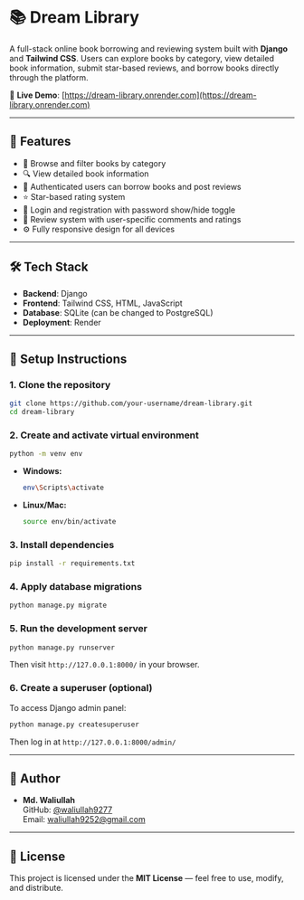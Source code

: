 # 📚 Dream Library

A full-stack online book borrowing and reviewing system built with **Django** and **Tailwind CSS**. Users can explore books by category, view detailed book information, submit star-based reviews, and borrow books directly through the platform.

🔗 **Live Demo**: [https://dream-library.onrender.com](https://dream-library.onrender.com)

---

## 🚀 Features

- 📖 Browse and filter books by category  
- 🔍 View detailed book information  
- 📝 Authenticated users can borrow books and post reviews  
- ⭐ Star-based rating system  
- 🔐 Login and registration with password show/hide toggle  
- 💬 Review system with user-specific comments and ratings  
- ⚙️ Fully responsive design for all devices  

---

## 🛠️ Tech Stack

- **Backend**: Django  
- **Frontend**: Tailwind CSS, HTML, JavaScript  
- **Database**: SQLite (can be changed to PostgreSQL)  
- **Deployment**: Render  

---

## 🔧 Setup Instructions

### 1. Clone the repository

```bash
git clone https://github.com/your-username/dream-library.git
cd dream-library
```

### 2. Create and activate virtual environment

```bash
python -m venv env
```

- **Windows:**
  ```bash
  env\Scripts\activate
  ```
- **Linux/Mac:**
  ```bash
  source env/bin/activate
  ```

### 3. Install dependencies

```bash
pip install -r requirements.txt
```

### 4. Apply database migrations

```bash
python manage.py migrate
```

### 5. Run the development server

```bash
python manage.py runserver
```

Then visit `http://127.0.0.1:8000/` in your browser.

### 6. Create a superuser (optional)

To access Django admin panel:

```bash
python manage.py createsuperuser
```

Then log in at `http://127.0.0.1:8000/admin/`

---

## 👤 Author

- **Md. Waliullah**  
  GitHub: [@waliullah9277](https://github.com/waliullah9277)  
  Email: waliullah9252@gmail.com  

---

## 📄 License

This project is licensed under the **MIT License** — feel free to use, modify, and distribute.
